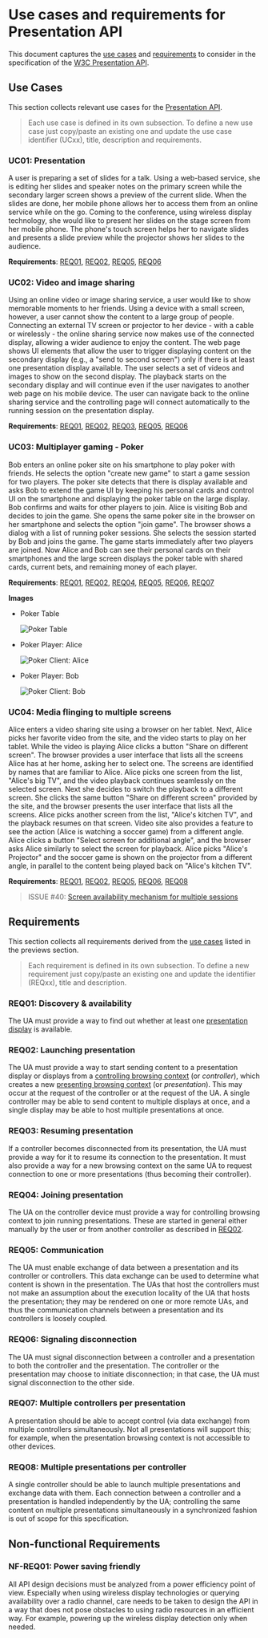 # Use cases and requirements for Presentation API

This document captures the [use cases](#use-cases) and
[requirements](#requirements) to consider in the specification of the
[W3C Presentation API][pres-api].

## Use Cases

This section collects relevant use cases for the [Presentation API][pres-api].

> Each use case is defined in its own subsection. To define a new use case just
> copy/paste an existing one and update the use case identifier (UCxx), title,
> description and requirements.

### <a name="uc01"></a>UC01: Presentation

A user is preparing a set of slides for a talk. Using a web-based service, she
is editing her slides and speaker notes on the primary screen while the
secondary larger screen shows a preview of the current slide. When the slides
are done, her mobile phone allows her to access them from an online service
while on the go. Coming to the conference, using wireless display technology,
she would like to present her slides on the stage screen from her mobile phone.
The phone's touch screen helps her to navigate slides and presents a slide
preview while the projector shows her slides to the audience.

**Requirements**: [REQ01](#req01), [REQ02](#req02), [REQ05](#req05), [REQ06](#req06)

### <a name="uc02"></a>UC02: Video and image sharing

Using an online video or image sharing service, a user would like to show
memorable moments to her friends. Using a device with a small screen, however, a
user cannot show the content to a large group of people. Connecting an external
TV screen or projector to her device - with a cable or wirelessly - the online
sharing service now makes use of the connected display, allowing a wider
audience to enjoy the content. The web page shows UI elements that allow the
user to trigger displaying content on the secondary display (e.g., a "send to
second screen") only if there is at least one presentation display available.
The user selects a set of videos and images to show on the second display. The playback
starts on the secondary display and will continue even if the user navigates to another
web page on his mobile device. The user can navigate back to the online sharing service
and the controlling page will connect automatically to the running session on the
presentation display.


**Requirements**: [REQ01](#req01), [REQ02](#req02), [REQ03](#req03), [REQ05](#req05), [REQ06](#req06)

### <a name="uc03"></a>UC03: Multiplayer gaming - Poker

Bob enters an online poker site on his smartphone to play poker with friends. He
selects the option "create new game" to start a game session for two
players. The poker site detects that there is display available and asks Bob to
extend the game UI by keeping his personal cards and control UI on the
smartphone and displaying the poker table on the large display. Bob confirms and
waits for other players to join. Alice is visiting Bob and decides to join the
game.  She opens the same poker site in the browser on her smartphone and
selects the option "join game". The browser shows a dialog with a list of
running poker sessions. She selects the session started by Bob and joins the
game. The game starts immediately after two players are joined. Now Alice and
Bob can see their personal cards on their smartphones and the large screen
displays the poker table with shared cards, current bets, and remaining money of
each player.

**Requirements**: [REQ01](#req01), [REQ02](#req02), [REQ04](#req04), [REQ05](#req05), [REQ06](#req06), [REQ07](#req07)

**Images**

* <a name="uc03-img1"></a>Poker Table

    ![Poker Table][uc03-img1]

* <a name="uc03-img2"></a>Poker Player: Alice

    ![Poker Client: Alice][uc03-img2]

* <a name="uc03-img3"></a>Poker Player: Bob

    ![Poker Client: Bob][uc03-img3]

### <a name="uc04"></a>UC04: Media flinging to multiple screens

Alice enters a video sharing site using a browser on her tablet. Next, Alice
picks her favorite video from the site, and the video starts to play on her
tablet. While the video is playing Alice clicks a button "Share on different
screen".  The browser provides a user interface that lists all the screens Alice
has at her home, asking her to select one.  The screens are identified by names
that are familiar to Alice. Alice picks one screen from the list, "Alice's big
TV", and the video playback continues seamlessly on the selected screen. Next
she decides to switch the playback to a different screen. She clicks the same
button "Share on different screen" provided by the site, and the browser
presents the user interface that lists all the screens. Alice picks another
screen from the list, "Alice's kitchen TV", and the playback resumes on that
screen. Video site also provides a feature to see the action (Alice is watching
a soccer game) from a different angle. Alice clicks a button "Select screen for
additional angle", and the browser asks Alice similarly to select the screen for
playback. Alice picks "Alice's Projector" and the soccer game is shown on the
projector from a different angle, in parallel to the content being played back
on "Alice's kitchen TV".

**Requirements**: [REQ01](#req01), [REQ02](#req02), [REQ05](#req05), [REQ06](#req06), [REQ08](#req08)

> ISSUE #40: [Screen availability mechanism for multiple
> sessions](https://github.com/w3c/presentation-api/issues/40)

## Requirements

This section collects all requirements derived from the [use cases](#use-cases)
listed in the previews section.

> Each requirement is defined in its own subsection. To define a new requirement
> just copy/paste an existing one and update the identifier (REQxx), title and
> description.

### <a name="req01"></a>REQ01: Discovery & availability

The UA must provide a way to find out whether at least one
[presentation display](https://w3c.github.io/presentation-api/#presentation-display)
is available.

### <a name="req02"></a>REQ02: Launching presentation

The UA must provide a way to start sending content to a presentation display or
displays from a
[controlling browsing context](https://w3c.github.io/presentation-api/#controlling-browsing-context)
(or <em>controller</em>), which creates a new
[presenting browsing context](https://w3c.github.io/presentation-api/#presenting-browsing-context)
(or <em>presentation</em>). This may occur at the request of the controller or
at the request of the UA. A single controller may be able to send content to
multiple displays at once, and a single display may be able to host multiple
presentations at once.

### <a name="req03"></a>REQ03: Resuming presentation

If a controller becomes disconnected from its presentation, the UA must provide
a way for it to resume its connection to the presentation. It must also provide
a way for a new browsing context on the same UA to request connection to one or
more presentations (thus becoming their controller).

### <a name="req04"></a>REQ04: Joining presentation

The UA on the controller device must provide a way for controlling browsing context
to join running presentations. These are started in general either manually
by the user or from another controller as described in [REQ02](#req02).

### <a name="req05"></a>REQ05: Communication

The UA must enable exchange of data between a presentation and its controller or
controllers. This data exchange can be used to determine what content is shown
in the presentation. The UAs that host the controllers must not make an
assumption about the execution locality of the UA that hosts the presentation;
they may be rendered on one or more remote UAs, and thus the communication
channels between a presentation and its controllers
is loosely coupled.

### <a name="req06"></a>REQ06: Signaling disconnection

The UA must signal disconnection between a controller and a presentation to both
the controller and the presentation. The controller or the presentation may
choose to initiate disconnection; in that case, the UA must signal disconnection
to the other side.

### <a name="req07"></a>REQ07: Multiple controllers per presentation

A presentation should be able to accept control (via data exchange) from
multiple controllers simultaneously. Not all presentations will support this;
for example, when the presentation browsing context is not accessible to other
devices.

### <a name="req08"></a>REQ08: Multiple presentations per controller

A single controller should be able to launch multiple presentations and exchange
data with them. Each connection between a controller and a presentation is
handled independently by the UA; controlling the same content on multiple
presentations simultaneously in a synchronized fashion is out of scope for this
specification.

## Non-functional Requirements

### <a name="nf-req01"></a>NF-REQ01: Power saving friendly

All API design decisions must be analyzed from a power efficiency point of
view. Especially when using wireless display technologies or querying
availability over a radio channel, care needs to be taken to design the API in a
way that does not pose obstacles to using radio resources in an efficient
way. For example, powering up the wireless display detection only when
needed.


[pres-api]: http://w3c.github.io/presentation-api/
[uc03-img1]: ./images/uc-multiplayer-game-poker-table.png
[uc03-img2]: ./images/uc-multiplayer-game-player-alice.png
[uc03-img3]: ./images/uc-multiplayer-game-player-bob.png
